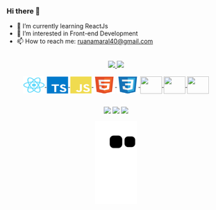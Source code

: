 ### Hi there 👋

- 🌱 I’m currently learning ReactJs
- 👀 I’m interested in Front-end Development
- 📫 How to reach me: ruanamaral40@gmail.com

<br>

<div align="center">
  <a href="https://github.com/r-amaral">
  <img height="180em" src="https://github-readme-stats.vercel.app/api?username=r-amaral&show_icons=true&theme=midnight-purple&include_all_commits=true&count_private=true"/>
  <img height="180em" src="https://github-readme-stats.vercel.app/api/top-langs/?username=r-amaral&layout=compact&langs_count=7&theme=midnight-purple"/>
</div>

<div align="center"><br>
  <img align="center" height="40" width="50" src="https://raw.githubusercontent.com/devicons/devicon/master/icons/react/react-original.svg">
  <img align="center" height="40" width="50" src="https://raw.githubusercontent.com/devicons/devicon/master/icons/typescript/typescript-plain.svg">
  <img align="center" height="40" width="50" src="https://raw.githubusercontent.com/devicons/devicon/master/icons/javascript/javascript-plain.svg">
  <img align="center" height="40" width="50" src="https://raw.githubusercontent.com/devicons/devicon/master/icons/html5/html5-original.svg">
  <img align="center" height="40" width="50" src="https://raw.githubusercontent.com/devicons/devicon/master/icons/css3/css3-original.svg">
  <img align="center" height="40" width="50" src="https://cdn.jsdelivr.net/gh/devicons/devicon/icons/sass/sass-original.svg">
  <img align="center" height="40" width="50" src="https://cdn.jsdelivr.net/gh/devicons/devicon/icons/bootstrap/bootstrap-original.svg">
  <img align="center" height="40" width="50" src="https://cdn.jsdelivr.net/gh/devicons/devicon/icons/git/git-original.svg">  
</div>

  ##
  
<div align='center'> 
  <a href = "mailto:ruanamaral40@gmail.com"> <img src='https://img.shields.io/badge/Gmail-D14836?style=for-the-badge&logo=gmail&logoColor=white'/></a>
  <a href="https://www.linkedin.com/in/ruan-a-7b0704128/" target="_blank"><img src="https://img.shields.io/badge/-LinkedIn-%230077B5?style=for-the-badge&logo=linkedin&logoColor=white" target="_blank"></a> 
   <a href="https://discordapp.com/users/Ruan%20O#7255" target="_blank"><img src="https://img.shields.io/badge/Discord-7289DA?style=for-the-badge&logo=discord&logoColor=white" target="_blank"></a> 
</div>

<div align='center'>

 ![Snake animation](https://github.com/r-amaral/r-amaral/blob/output/github-contribution-grid-snake.svg)
 
</div>

  

